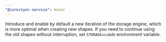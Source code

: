 ```yaml
---
"@core/sync-service": minor
---
```


Introduce and enable by default a new iteration of the storage engine, which is more optimal when creating new shapes. If you need to continue using the old shapes without interruption, set `STORAGE=cubdb` environment variable.
